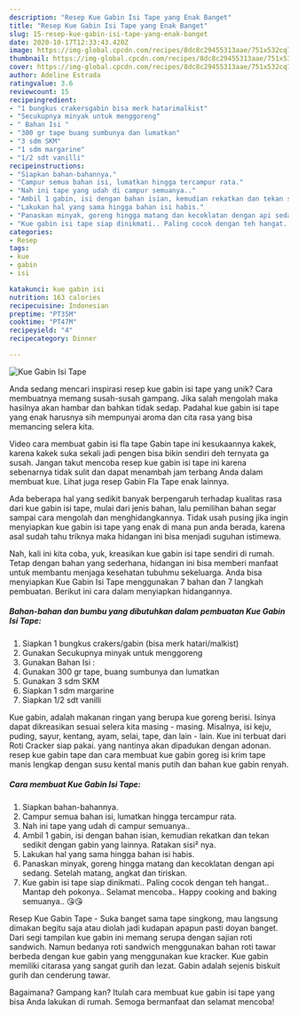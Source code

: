 ```yaml
---
description: "Resep Kue Gabin Isi Tape yang Enak Banget"
title: "Resep Kue Gabin Isi Tape yang Enak Banget"
slug: 15-resep-kue-gabin-isi-tape-yang-enak-banget
date: 2020-10-17T12:33:43.420Z
image: https://img-global.cpcdn.com/recipes/8dc8c29455313aae/751x532cq70/kue-gabin-isi-tape-foto-resep-utama.jpg
thumbnail: https://img-global.cpcdn.com/recipes/8dc8c29455313aae/751x532cq70/kue-gabin-isi-tape-foto-resep-utama.jpg
cover: https://img-global.cpcdn.com/recipes/8dc8c29455313aae/751x532cq70/kue-gabin-isi-tape-foto-resep-utama.jpg
author: Adeline Estrada
ratingvalue: 3.6
reviewcount: 15
recipeingredient:
- "1 bungkus crakersgabin bisa merk hatarimalkist"
- "Secukupnya minyak untuk menggoreng"
- " Bahan Isi "
- "300 gr tape buang sumbunya dan lumatkan"
- "3 sdm SKM"
- "1 sdm margarine"
- "1/2 sdt vanilli"
recipeinstructions:
- "Siapkan bahan-bahannya."
- "Campur semua bahan isi, lumatkan hingga tercampur rata."
- "Nah ini tape yang udah di campur semuanya.."
- "Ambil 1 gabin, isi dengan bahan isian, kemudian rekatkan dan tekan sedikit dengan gabin yang lainnya. Ratakan sisi² nya."
- "Lakukan hal yang sama hingga bahan isi habis."
- "Panaskan minyak, goreng hingga matang dan kecoklatan dengan api sedang. Setelah matang, angkat dan tiriskan."
- "Kue gabin isi tape siap dinikmati.. Paling cocok dengan teh hangat.. Mantap deh pokonya.. Selamat mencoba.. Happy cooking and baking semuanya.. 😘😘"
categories:
- Resep
tags:
- kue
- gabin
- isi

katakunci: kue gabin isi 
nutrition: 163 calories
recipecuisine: Indonesian
preptime: "PT35M"
cooktime: "PT47M"
recipeyield: "4"
recipecategory: Dinner

---
```



![Kue Gabin Isi Tape](https://img-global.cpcdn.com/recipes/8dc8c29455313aae/751x532cq70/kue-gabin-isi-tape-foto-resep-utama.jpg)

Anda sedang mencari inspirasi resep kue gabin isi tape yang unik? Cara membuatnya memang susah-susah gampang. Jika salah mengolah maka hasilnya akan hambar dan bahkan tidak sedap. Padahal kue gabin isi tape yang enak harusnya sih mempunyai aroma dan cita rasa yang bisa memancing selera kita.

Video cara membuat gabin isi fla tape Gabin tape ini kesukaannya kakek, karena kakek suka sekali jadi pengen bisa bikin sendiri deh ternyata ga susah. Jangan takut mencoba resep kue gabin isi tape ini karena sebenarnya tidak sulit dan dapat menambah jam terbang Anda dalam membuat kue. Lihat juga resep Gabin Fla Tape enak lainnya.

Ada beberapa hal yang sedikit banyak berpengaruh terhadap kualitas rasa dari kue gabin isi tape, mulai dari jenis bahan, lalu pemilihan bahan segar sampai cara mengolah dan menghidangkannya. Tidak usah pusing jika ingin menyiapkan kue gabin isi tape yang enak di mana pun anda berada, karena asal sudah tahu triknya maka hidangan ini bisa menjadi suguhan istimewa.


Nah, kali ini kita coba, yuk, kreasikan kue gabin isi tape sendiri di rumah. Tetap dengan bahan yang sederhana, hidangan ini bisa memberi manfaat untuk membantu menjaga kesehatan tubuhmu sekeluarga. Anda bisa menyiapkan Kue Gabin Isi Tape menggunakan 7 bahan dan 7 langkah pembuatan. Berikut ini cara dalam menyiapkan hidangannya.

<!--inarticleads1-->

##### Bahan-bahan dan bumbu yang dibutuhkan dalam pembuatan Kue Gabin Isi Tape:

1. Siapkan 1 bungkus crakers/gabin (bisa merk hatari/malkist)
1. Gunakan Secukupnya minyak untuk menggoreng
1. Gunakan  Bahan Isi :
1. Gunakan 300 gr tape, buang sumbunya dan lumatkan
1. Gunakan 3 sdm SKM
1. Siapkan 1 sdm margarine
1. Siapkan 1/2 sdt vanilli


Kue gabin, adalah makanan ringan yang berupa kue goreng berisi. Isinya dapat dikreasikan sesuai selera kita masing - masing. Misalnya, isi keju, puding, sayur, kentang, ayam, selai, tape, dan lain - lain. Kue ini terbuat dari Roti Cracker siap pakai. yang nantinya akan dipadukan dengan adonan. resep kue gabin tape dan cara membuat kue gabin goreg isi krim tape manis lengkap dengan susu kental manis putih dan bahan kue gabin renyah. 

<!--inarticleads2-->

##### Cara membuat Kue Gabin Isi Tape:

1. Siapkan bahan-bahannya.
1. Campur semua bahan isi, lumatkan hingga tercampur rata.
1. Nah ini tape yang udah di campur semuanya..
1. Ambil 1 gabin, isi dengan bahan isian, kemudian rekatkan dan tekan sedikit dengan gabin yang lainnya. Ratakan sisi² nya.
1. Lakukan hal yang sama hingga bahan isi habis.
1. Panaskan minyak, goreng hingga matang dan kecoklatan dengan api sedang. Setelah matang, angkat dan tiriskan.
1. Kue gabin isi tape siap dinikmati.. Paling cocok dengan teh hangat.. Mantap deh pokonya.. Selamat mencoba.. Happy cooking and baking semuanya.. 😘😘


Resep Kue Gabin Tape - Suka banget sama tape singkong, mau langsung dimakan begitu saja atau diolah jadi kudapan apapun pasti doyan banget. Dari segi tampilan kue gabin ini memang serupa dengan sajian roti sandwich. Namun bedanya roti sandwich menggunakan bahan roti tawar berbeda dengan kue gabin yang menggunakan kue kracker. Kue gabin memiliki citarasa yang sangat gurih dan lezat. Gabin adalah sejenis biskuit gurih dan cenderung tawar. 

Bagaimana? Gampang kan? Itulah cara membuat kue gabin isi tape yang bisa Anda lakukan di rumah. Semoga bermanfaat dan selamat mencoba!
